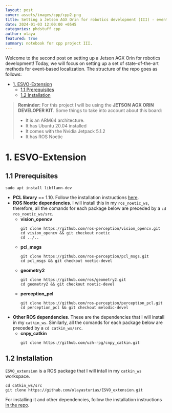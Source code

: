 ```yaml
---
layout: post
cover: assets/images/cpp/cpp2.png
title: Setting a Jetson AGX Orin for robotics development (III) - event-based SLAM
date: 2024-01-03 12:00:00 +0545
categories: phdstuff cpp
author: olaya
featured: true
summary: notebook for cpp project III.
---
```


Welcome to the second post on setting up a Jetson AGX Orin for robotics development! Today, we will focus on setting up a set of state-of-the-art methods for event-based localization. The structure of the repo goes as follows:

- [1. ESVO-Extension](#1-esvo-extension)
  - [1.1 Prerequisites](#11-prerequisites)
  - [1.2 Installation](#12-installation)


> **Reminder:** For this project I will be using the **JETSON AGX ORIN DEVELOPER KIT**. Some things to take into account about this board:
> - It is an ARM64 architecture.
> - It has Ubuntu 20.04 installed
> - It comes with the Nvidia Jetpack 5.1.2
> - It has ROS Noetic

# 1. ESVO-Extension

## 1.1 Prerequisites

```
sudo apt install libflann-dev
```

- **PCL library** == 1.10. Follow the installation instructions [here](https://pcl.readthedocs.io/projects/tutorials/en/latest/compiling_pcl_posix.html).
- **ROS Noetic dependencies**. I will install this in my `ros_noetic_ws`, therefore, all the comands for each package below are preceded by a `cd ros_noetic_ws/src`.
    - **vision_opencv** 
        ```
        git clone https://github.com/ros-perception/vision_opencv.git
        cd vision_opencv && git checkout noetic
        cd ../..
        ```
    - **pcl_msgs**
        ```
        git clone https://github.com/ros-perception/pcl_msgs.git
        cd pcl_msgs && git checkout noetic-devel
        ```
    - **geometry2**
        ```
        git clone https://github.com/ros/geometry2.git
        cd geometry2 && git checkout noetic-devel
        ```
    - **perception_pcl**
        ```
        git clone https://github.com/ros-perception/perception_pcl.git 
        cd perception_pcl && git checkout melodic-devel
        ```
- **Other ROS dependencies**. These are the dependencies that I will install in my `catkin_ws`. Similarly, all the comands for each package below are preceded by a `cd catkin_ws/src`.
    - **cnpy_catkin**
        ```
        git clone https://github.com/uzh-rpg/cnpy_catkin.git
        ```

## 1.2 Installation

`ESVO_extension` is a ROS package that I will intall in my `catkin_ws` workspace.

```
cd catkin_ws/src
git clone https://github.com/olayasturias/ESVO_extension.git
```
For installing it and other dependencies, follow the installation instructions [in the repo](https://github.com/olayasturias/ESVO_extension).